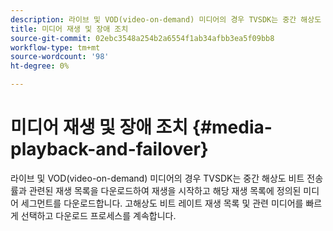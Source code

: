 ```yaml
---
description: 라이브 및 VOD(video-on-demand) 미디어의 경우 TVSDK는 중간 해상도 비트 전송률과 관련된 재생 목록을 다운로드하여 재생을 시작하고 해당 재생 목록에 정의된 미디어 세그먼트를 다운로드합니다. 고해상도 비트 레이트 재생 목록 및 관련 미디어를 빠르게 선택하고 다운로드 프로세스를 계속합니다.
title: 미디어 재생 및 장애 조치
source-git-commit: 02ebc3548a254b2a6554f1ab34afbb3ea5f09bb8
workflow-type: tm+mt
source-wordcount: '98'
ht-degree: 0%

---
```


# 미디어 재생 및 장애 조치 {#media-playback-and-failover}

라이브 및 VOD(video-on-demand) 미디어의 경우 TVSDK는 중간 해상도 비트 전송률과 관련된 재생 목록을 다운로드하여 재생을 시작하고 해당 재생 목록에 정의된 미디어 세그먼트를 다운로드합니다. 고해상도 비트 레이트 재생 목록 및 관련 미디어를 빠르게 선택하고 다운로드 프로세스를 계속합니다.
